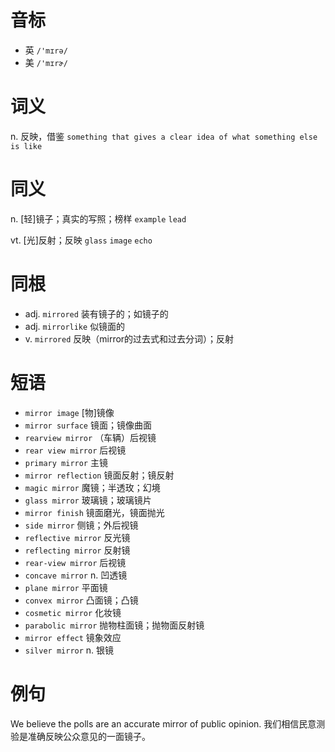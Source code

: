 # 音标

- 英 `/'mɪrə/`
- 美 `/'mɪrɚ/`

# 词义

n. 反映，借鉴
`something that gives a clear idea of what something else is like`

# 同义

n. [轻]镜子；真实的写照；榜样
`example` `lead`

vt. [光]反射；反映
`glass` `image` `echo`

# 同根

- adj. `mirrored` 装有镜子的；如镜子的
- adj. `mirrorlike` 似镜面的
- v. `mirrored` 反映（mirror的过去式和过去分词）；反射

# 短语

- `mirror image` [物]镜像
- `mirror surface` 镜面；镜像曲面
- `rearview mirror` （车辆）后视镜
- `rear view mirror` 后视镜
- `primary mirror` 主镜
- `mirror reflection` 镜面反射；镜反射
- `magic mirror` 魔镜；半透玫；幻境
- `glass mirror` 玻璃镜；玻璃镜片
- `mirror finish` 镜面磨光，镜面抛光
- `side mirror` 侧镜；外后视镜
- `reflective mirror` 反光镜
- `reflecting mirror` 反射镜
- `rear-view mirror` 后视镜
- `concave mirror` n. 凹透镜
- `plane mirror` 平面镜
- `convex mirror` 凸面镜；凸镜
- `cosmetic mirror` 化妆镜
- `parabolic mirror` 抛物柱面镜；抛物面反射镜
- `mirror effect` 镜象效应
- `silver mirror` n. 银镜

# 例句

We believe the polls are an accurate mirror of public opinion.
我们相信民意测验是准确反映公众意见的一面镜子。


